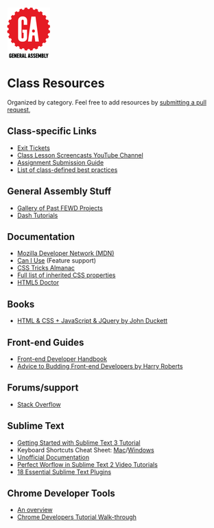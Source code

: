![General Assembly](images/icons/ga.png)

# Class Resources
Organized by category. Feel free to add resources by [submitting a pull request](https://github.com/blog/1946-create-pull-requests-with-github-for-mac),

## Class-specific Links
- [Exit Tickets](https://docs.google.com/forms/d/1ulQq_F6q_dMIOxsnmWE-nHJrJJ-Q3mNDQ2ubmDkht24/viewform?c=0&w=1)
- [Class Lesson Screencasts YouTube Channel](https://www.youtube.com/playlist?list=PLLtA4cQ4U6QRG5Ay9M9jqGJHaLtBsul1u)
- [Assignment Submission Guide](assignment-submission.md)
- [List of class-defined best practices](best-practices.md)

## General Assembly Stuff
- [Gallery of Past FEWD Projects](https://gallery.generalassemb.ly/FEWD?metro=)
- [Dash Tutorials](https://dash.generalassemb.ly/)

## Documentation
- [Mozilla Developer Network (MDN)](https://developer.mozilla.org/en-US/)
- [Can I Use](http://caniuse.com/) (Feature support)
- [CSS Tricks Almanac](https://css-tricks.com/almanac/)
- [Full list of inherited CSS properties](inherited-css-properties.md)
- [HTML5 Doctor](http://html5doctor.com/)

## Books
- [HTML & CSS + JavaScript & JQuery by John Duckett](http://www.amazon.com/Web-Design-HTML-JavaScript-jQuery/dp/1118907442/ref=pd_sim_sbs_14_2?ie=UTF8&dpID=41hyTxIxT1L&dpSrc=sims&preST=_AC_UL160_SR140%2C160_&refRID=1SRNB3Y7MY8MXANKRPTB)

## Front-end Guides
- [Front-end Developer Handbook](http://www.frontendhandbook.com/)
- [Advice to Budding Front-end Developers by Harry Roberts](http://csswizardry.com/2014/08/advice-to-budding-front-end-developers/)

## Forums/support
- [Stack Overflow](http://stackoverflow.com/)

## Sublime Text
- [Getting Started with Sublime Text 3 Tutorial](https://blog.generalassemb.ly/sublime-text-3-tips-tricks-shortcuts/)
- Keyboard Shortcuts Cheat Sheet: [Mac](http://docs.sublimetext.info/en/latest/reference/keyboard_shortcuts_osx.html)/[Windows](http://docs.sublimetext.info/en/latest/reference/keyboard_shortcuts_win.html)
- [Unofficial Documentation](http://docs.sublimetext.info/en/latest/index.html)
- [Perfect Worflow in Sublime Text 2 Video Tutorials](https://code.tutsplus.com/courses/perfect-workflow-in-sublime-text-2)
- [18 Essential Sublime Text Plugins](http://www.hongkiat.com/blog/sublime-text-plugins/)

## Chrome Developer Tools
- [An overview](https://developer.chrome.com/devtools)
- [Chrome Developers Tutorial Walk-through](https://developers.google.com/web/tools/chrome-devtools/iterate/inspect-styles/basics?hl=en)
